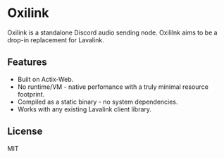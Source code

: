 # Oxilink

Oxilink is a standalone Discord audio sending node. Oxililnk aims to be a
drop-in replacement for Lavalink.

## Features

 * Built on Actix-Web.
 * No runtime/VM - native perfomance with a truly minimal resource footprint.
 * Compiled as a static binary - no system dependencies.
 * Works with any existing Lavalink client library.

## License
MIT
